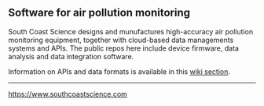 ## Software for air pollution monitoring

South Coast Science designs and munufactures high-accuracy air pollution monitoring equipment, together with cloud-based data managements systems and APIs. The public repos here include device firmware, data analysis and data integration software. 

Information on APIs and data formats is available in this [wiki section](https://github.com/south-coast-science/docs/wiki).

***

https://www.southcoastscience.com

<!--

**Here are some ideas to get you started:**

🙋‍♀️ A short introduction - what is your organization all about?
🌈 Contribution guidelines - how can the community get involved?
👩‍💻 Useful resources - where can the community find your docs? Is there anything else the community should know?
🍿 Fun facts - what does your team eat for breakfast?
🧙 Remember, you can do mighty things with the power of [Markdown](https://docs.github.com/github/writing-on-github/getting-started-with-writing-and-formatting-on-github/basic-writing-and-formatting-syntax)
-->
